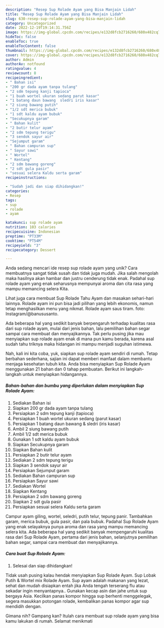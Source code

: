 ```yaml
---
description: "Resep Sup Rolade Ayam yang Bisa Manjain Lidah"
title: "Resep Sup Rolade Ayam yang Bisa Manjain Lidah"
slug: 630-resep-sup-rolade-ayam-yang-bisa-manjain-lidah
category: Uncategorized
date: 2022-12-19T19:14:31.756Z
image: https://img-global.cpcdn.com/recipes/e132d8fcb2716260/680x482cq70/sup-rolade-ayam-foto-resep-utama.jpg
hideToc: false
enableToc: true
enableTocContent: false
thumbnail: https://img-global.cpcdn.com/recipes/e132d8fcb2716260/680x482cq70/sup-rolade-ayam-foto-resep-utama.jpg
cover: https://img-global.cpcdn.com/recipes/e132d8fcb2716260/680x482cq70/sup-rolade-ayam-foto-resep-utama.jpg
author: Admin
authorAv: notfound
ratingvalue: 4
reviewcount: 8
recipeingredient:
- " Bahan isi"
- "200 gr dada ayam tanpa tulang"
- "2 sdm tepung kanji tapioca"
- "1 buah wortel ukuran sedang parut kasar"
- "1 batang daun bawang  sledri iris kasar"
- "2 siung bawang putih"
- "1/2 sdt merica bubuk"
- "1 sdt kaldu ayam bubuk"
- "Secukupnya garam"
- " Bahan kulit"
- "2 butir telur ayam"
- "2 sdm tepung terigu"
- "3 sendok sayur air"
- "Sejumput garam"
- " Bahan campuran sup"
- " Sayur sawi"
- " Wortel"
- " Kentang"
- "2 sdm bawang goreng"
- "2 sdt gula pasir"
- "sesuai selera Kaldu serta garam"
recipeinstructions:

- "Sudah jadi dan siap dihidangkan!"
categories:
- Resep
tags:
- sup
- rolade
- ayam

katakunci: sup rolade ayam 
nutrition: 103 calories
recipecuisine: Indonesian
preptime: "PT33M"
cooktime: "PT54M"
recipeyield: "3"
recipecategory: Dessert

---
```





Anda sedang mencari ide resep sup rolade ayam yang unik? Cara membuatnya sangat tidak susah dan tidak juga mudah. Jika salah mengolah maka hasilnya akan hambar dan justru cenderung tidak enak. Padahal sup rolade ayam yang enak seharusnya mempunyai aroma dan cita rasa yang mampu memancing selera Kita.





Lihat juga cara membuat Sup Rolade Tahu Ayam dan masakan sehari-hari lainnya. Rolade ayam ini pun bisa jadi pilihan yang lebih ekonomis, namun tetap menghasilkan menu yang nikmat. Rolade ayam saus tiram. foto: Instagram/@banususanto.

Ada beberapa hal yang sedikit banyak berpengaruh terhadap kualitas rasa dari sup rolade ayam, mulai dari jenis bahan, lalu pemilihan bahan segar sampai cara membuat dan menyajikannya. Tak perlu pusing jika mau menyiapkan sup rolade ayam enak di mana pun kamu berada, karena asal sudah tahu triknya maka hidangan ini mampu menjadi suguhan istimewa.






Nah, kali ini kita coba, yuk, siapkan sup rolade ayam sendiri di rumah. Tetap berbahan sederhana, sajian ini dapat memberi manfaat dalam membantu menjaga kesehatan tubuh kita. Anda bisa menyiapkan Sup Rolade Ayam menggunakan 21 bahan dan 0 tahap pembuatan. Berikut ini langkah-langkah untuk menyiapkan hidangannya.

<!--inarticleads1-->

##### Bahan-bahan dan bumbu yang diperlukan dalam menyiapkan Sup Rolade Ayam:

1. Sediakan  Bahan isi
1. Siapkan 200 gr dada ayam tanpa tulang
1. Persiapkan 2 sdm tepung kanji (tapioca)
1. Persiapkan 1 buah wortel ukuran sedang (parut kasar)
1. Persiapkan 1 batang daun bawang &amp; sledri (iris kasar)
1. Ambil 2 siung bawang putih
1. Ambil 1/2 sdt merica bubuk
1. Gunakan 1 sdt kaldu ayam bubuk
1. Siapkan Secukupnya garam
1. Siapkan  Bahan kulit
1. Persiapkan 2 butir telur ayam
1. Sediakan 2 sdm tepung terigu
1. Siapkan 3 sendok sayur air
1. Persiapkan Sejumput garam
1. Sediakan  Bahan campuran sup
1. Persiapkan  Sayur sawi
1. Sediakan  Wortel
1. Siapkan  Kentang
1. Persiapkan 2 sdm bawang goreng
1. Siapkan 2 sdt gula pasir
1. Persiapkan sesuai selera Kaldu serta garam


Campur ayam giling, wortel, seledri, putih telur, tepung panir. Tambahkan garam, merica bubuk, gula pasir, dan pala bubuk. Padahal Sup Rolade Ayam yang enak selayaknya punya aroma dan rasa yang mampu memancing selera kita. Ada beberapa hal yang sedikit banyak mempengaruhi kualitas rasa dari Sup Rolade Ayam, pertama dari jenis bahan, selanjutnya pemilihan bahan segar, sampai cara membuat dan menyajikannya. 

<!--inarticleads2-->

##### Cara buat Sup Rolade Ayam:


1. Selesai dan siap dihidangkan!

Tidak usah pusing kalau hendak menyiapkan Sup Rolade Ayam. Sup Lobak Putih &amp; Wortel mix Rolade Ayam. Sup ayam adalah makanan yang lezat, sehat dan mudah disiapkan entah jika Anda tengah terserang flu atau sekadar ingin menyantapnya.. Gunakan kecap asin dan jahe untuk sup bergaya Asia. Kecilkan panas kompor hingga sup berhenti menggelegak, segera masukkan potongan rolade, kembalikan panas kompor agar sup mendidih dengan. 

Gimana nih? Gampang kan? Itulah cara membuat sup rolade ayam yang bisa kamu lakukan di rumah. Selamat menikmati
